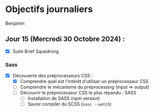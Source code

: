 # Objectifs journaliers

Benjamin

## Jour 15 (Mercredi 30 Octobre 2024) :

- [x] Suite Brief Squedrong

### Sass

- [x] Découverte des préprocesseurs CSS :
  - [x] Comprendre quel est l'intérêt d'utiliser un préprocesseur CSS
  - [ ] Comprendre le mécanisme du preprocessing (input => output)
  - [ ] Découvrir le préprocesseur CSS le plus répandu : SASS
    - [ ] Installation de SASS (npm version)
    - [ ] Savoir compiler du SCSS (`sass --watch`)
